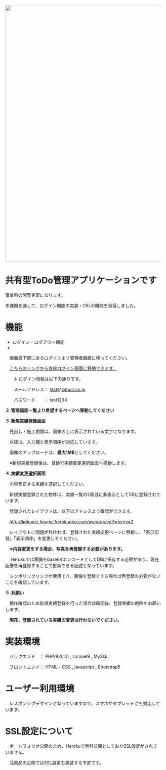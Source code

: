 <p align="center"><a href="https://kakunin-kougei.herokuapp.com/" target="_blank"><img src="public/images/read_me.jpg" width="830"></a></p>



# 共有型ToDo管理アプリケーションです

事業所の開発実習になります。

本課題を通して、ログイン機能の実装・CRUD機能を習得しました。


# 機能

- ログイン・ログアウト機能
- 

　画面最下部にあるログインより管理者画面に移ってください。
 
 　[こちらのリンクから直接ログイン画面に移動できます。](http://kakunin-kougei.herokuapp.com/login)
  
　　↓ ログイン情報は以下の通りです。

　　メールアドレス： test@yahoo.co.jp
 
　　パスワード　　： test1234
  　
 
**２.管理画面一覧より希望するページへ移動してください**
　
 
**３.新規実績登録画面**

　見出し・施工期間は、画像の上に表示されている文字になります。
 
　以降は、入力欄と表示順序が対応しています。
 
　画像のアップロードは、**最大1MB**としてください。
 
　※新規実績登録後は、自動で実績変更選択画面へ移動します。
　
 
**４.実績変更選択画面**

　内容修正する実績を選択してください。
 
　新規実績登録された物件は、実績一覧の2番目に非表示としてDBに登録されています。
 
　登録されたレイアウトは、以下のアドレスより確認ができます。
 
　*http://kakunin-kougei.herokuapp.com/work/index?priority=2*
　
 
　レイアウトに問題が無ければ、登録された実績変更ページに移動し、「表示切替」「表示順序」を変更してください。
 
　**※内容変更をする場合、写真を再登録する必要があります。**
 
 　 Herokuでは画像をbase64エンコードとしてDBに保存する必要があり、現在画像を再登録することで更新できる記述となっています。
   
  　シンボリックリンクが使用でき、画像を登録できる場合は再登録の必要がないことを確認しています。
   　
   
**５.お願い**

　動作確認のため新規実績登録を行った場合は確認後、登録実績の削除をお願いします。
 
　**現在、登録されている実績の変更は行わないでください。**
 　
# 実装環境

　バックエンド　： PHP(8.0.10) , Laravel9  , MySQL
 
　フロントエンド： HTML・CSS , javascript , Bootstrap5
 
# ユーザー利用環境

　レスポンシブデザインとなっていますので、スマホやタブレットにも対応しています。

# SSL設定について

　ポートフォリオ公開のため、Herokuで無料公開としておりSSL設定がされていません。

　成果品の公開ではSSL設定も実装する予定です。
